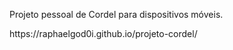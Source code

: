 <p>Projeto pessoal de Cordel para dispositivos móveis.</p>
<a>https://raphaelgod0i.github.io/projeto-cordel/</a>
